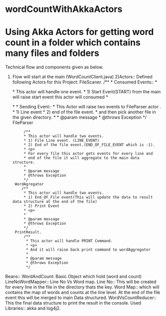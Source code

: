 # wordCountWithAkkaActors
Using Akka Actors for getting word count in a folder which contains many files and folders
====================
Technical flow and components given as below.
1) Flow will start at the main (WordCountClient.java)
2)Actors::
	Defined following Actors for this Project:
		FileScaner.
			/**
			* Consumed Events::
			* <p>
			* This actor will handle one event.
			* 1) Start Event(START) from the main will raise start event this actor will consumed
			* <p>
			*
			* Sending Event::
			* This Actor will raise two events to FileParser actor .
			* 1) Line event
			* 2) end of the file event.
			* and then pick another file in the given directory.
			*
			* @param message
			* @throws Exception
			*/
		FileParser
		
			/**
			* This actor will handle two events.
			* 1) File Line event. (LINE_EVENT)
			* 2) End of the file event.(END_OF_FILE_EVENT which is -1).
			* <p>
			* For every file this actor gets events for every line and
			* end of the file it will aggregate to the main data structure.
			*
			* @param message
			* @throws Exception
			*/
		WordAgregator
		   /**
			* This actor will handle two events.
			* 1) End_OF_File event(This will update the data to result data structure at the end of the file)
			* 2) Print Event
			* <p>
			* 
			* @param message
			* @throws Exception
			*/
		PrintResult.
			/**
			 * This actor will handle PRINT Command.
			 * <p>
			 * And it will raise back print command to wordAggregator
			 *
			 * @param message
			 * @throws Exception
			 */
		
Beans::
		WordAndCount:
			Basic Object which hold (word and count)
		LineNoWordMapper::
			Line No Vs Word map.
				Line No:: This will be created for every line in the file in the directory thats the key.
				Word Map:: which will contains the map of words and counts at the line level.
			At the end of the file event this will be merged to main Data structured.
		WordVsCountReducer::
				This the final data structure to print the result in the console.
Used Libraries::
		akka and log4j2.


				
	


